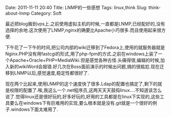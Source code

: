 Date: 2011-11-11 20:40
Title: LNMP的一些感想
Tags: linux,think
Slug: think-about-lnmp
Category: Soft

最近把blog搬到vps上.之前使用虚拟主机的时候,一直都是LNMP,已经配好的,没有选择的余地.这次使用了LNMP,nginx的确要比Apache小巧很多.而且使用起来很方便.

下午花了一下午的时间,把公司内部的wiki迁移到了Fedora上,使用的就服务器就是Nginx.PHP没有用fastcgi的形式,用了php-fpm的方式.之前在windows上装了一个Apache+Oracle+PHP+MediaWiki.但是感觉各种古怪.头痛得很,编辑的时候,加入新的wikiWord会报错.好几次在Boss面前演示的时候出问题,搞的很尴尬.现在迁移到LNMP以后,感觉速度,稳定性都很好了.


现在两个比起来,使用LNMP的这个速度快了很多.Ldap的配置也搞定了,剩下的就是权限的配置了.唉,我这么一个.net程序员,这两天天天鼓捣linux….不知道该怎么说了.觉得linux还是很好玩的,好多好玩的,好用的工具都是在linux下实现的,这些工具要么在windows下有巨难用的实现,要么根本就是没有.git就是一个很好的例子.windows下面太难用了.